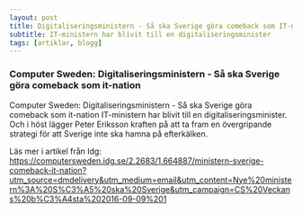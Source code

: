 ```yaml
---
layout: post
title: Digitaliseringsministern - Så ska Sverige göra comeback som IT-nation
subtitle: IT-ministern har blivit till en digitaliseringsminister
tags: [artiklar, blogg]
---
```


### Computer Sweden: Digitaliseringsministern - Så ska Sverige göra comeback som it-nation
Computer Sweden: Digitaliseringsministern - Så ska Sverige göra comeback som it-nation
IT-ministern har blivit till en digitaliseringsminister. Och i höst lägger Peter Eriksson kraften på att ta fram en övergripande strategi för att Sverige inte ska hamna på efterkälken.

Läs mer i artikel från Idg: https://computersweden.idg.se/2.2683/1.664887/ministern-sverige-comeback-it-nation?utm_source=dmdelivery&utm_medium=email&utm_content=Nye%20ministern%3A%20S%C3%A5%20ska%20Sverige&utm_campaign=CS%20Veckans%20b%C3%A4sta%202016-09-09%201

